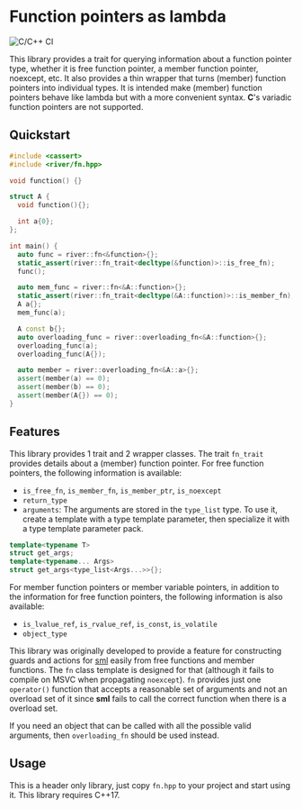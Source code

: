 # Function pointers as lambda
![C/C++ CI](https://github.com/uyha/fn/workflows/C/C++%20CI/badge.svg)

This library provides a trait for querying information about a function pointer type, whether it is free function 
pointer, a member function pointer, noexcept, etc. It also provides a thin wrapper that turns (member) function 
pointers into individual types. It is intended make (member) function pointers behave like lambda but with a more 
convenient syntax. **C**'s variadic function pointers are not supported.

## Quickstart
```cpp
#include <cassert>
#include <river/fn.hpp>

void function() {}

struct A {
  void function(){};

  int a{0};
};

int main() {
  auto func = river::fn<&function>{};
  static_assert(river::fn_trait<decltype(&function)>::is_free_fn);
  func();

  auto mem_func = river::fn<&A::function>{};
  static_assert(river::fn_trait<decltype(&A::function)>::is_member_fn);
  A a{};
  mem_func(a);

  A const b{};
  auto overloading_func = river::overloading_fn<&A::function>{};
  overloading_func(a);
  overloading_func(A{});

  auto member = river::overloading_fn<&A::a>{};
  assert(member(a) == 0);
  assert(member(b) == 0);
  assert(member(A{}) == 0);
}
```

## Features
This library provides 1 trait and 2 wrapper classes. The trait `fn_trait` provides details about a (member) function 
pointer. For free function pointers, the following information is available:
- `is_free_fn`, `is_member_fn`, `is_member_ptr`, `is_noexcept`
- `return_type`
- `arguments`: The arguments are stored in the `type_list` type. To use it, create a template with a type template 
parameter, then specialize it with a type template parameter pack. 
```cpp
template<typename T>
struct get_args;
template<typename... Args>
struct get_args<type_list<Args...>>{};
```
For member function pointers or member variable pointers, in addition to the information for free function pointers, 
the following information is also available:
- `is_lvalue_ref`, `is_rvalue_ref`, `is_const`, `is_volatile`
- `object_type`

This library was originally developed to provide a feature for constructing guards and actions for [sml][sml] easily 
from free functions and member functions. The `fn` class template is designed for that (although it fails to compile 
on MSVC when propagating `noexcept`). `fn` provides just one `operator()` function that accepts a reasonable set of 
arguments and not an overload set of it since **sml** fails to call the correct function when there is a overload set.

If you need an object that can be called with all the possible valid arguments, then `overloading_fn` should be used 
instead.

## Usage
This is a header only library, just copy `fn.hpp` to your project and start using it. This library requires C++17.

[sml]: https://github.com/boost-ext/sml